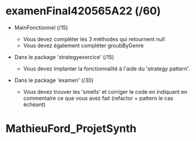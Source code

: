 # examenFinal420565A22 (/60)

- MainFonctionnel (/15)

  - Vous devez compléter les 3 méthodes qui retournent null
  - Vous devez également compléter groubByGenre
  
- Dans le package 'strategyexercice' (/15)

  - Vous devez implanter la fonctionnalité à l'aide du 'strategy pattern'.
  
- Dans le package 'examen' (/30)
 
  - Vous devez trouver les 'smells' et corriger le code en indiquant en commentaire ce que vous avez fait (refactor + pattern le cas échéant)
  
# MathieuFord_ProjetSynth
